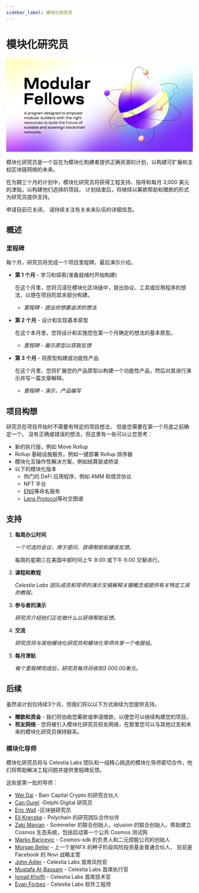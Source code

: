```yaml
---
sidebar_label: 模块化研究员
---
```


# 模块化研究员

![模块化研究员](/img/modular_fellows.jpg)

模块化研究员是一个旨在为模块化构建者提供正确资源的计划，以构建可扩展和主权区块链网络的未来。

在为期三个月的计划中，模块化研究员将获得工程支持、指导和每月 3,000 美元的津贴，以构建他们选择的项目。 计划结束后，将继续以筹款帮助和赠款的形式为研究员提供支持。

申请目前已关闭， 请持续关注有关未来队伍的详细信息。

## 概述

### 里程碑

每个月，研究员将完成一个项目里程碑，最后演示介绍。

- **第 1 个月** - 学习和探索(准备就绪时开始构建)

  在这个月里，您将沉浸在模块化区块链中，提出协议、工具或应用程序的想法，以便在项目的其余部分构建。

  - *里程碑 - 提出你想要追求的想法*

- **第 2 个月** - 设计和实现基本原型

  在这个本月里，您将设计和实施您在第一个月确定的想法的基本原型。

  - *里程碑 - 展示原型以获取反馈*

- **第 3 个月** - 将原型构建成功能性产品

  在这个月里，您将扩展您的产品原型以构建一个功能性产品，然后对其进行演示并写一篇文章解释。

  - *里程碑 - 演示，产品编写*

## 项目构想

研究员在项目开始时不需要有特定的项目想法， 但是您需要在第一个月底之前确定一个。 没有正确或错误的想法，但这里有一些可以让您思考：

- 新的执行层，例如 Move Rollup
- Rollup 基础设施服务，例如一键部署 Rollup 排序器
- 模块化互操作性解决方案，例如结算层或桥梁
- 以下的模块化版本
  - 热门的 DeFi 应用程序，例如 AMM 和借贷协议
  - NFT 平台
  - [ENS](https://etherscan.io/token/0xC18360217D8F7Ab5e7c516566761Ea12Ce7F9D72#code)等命名服务
  - [Lens Protocol](https://lens.xyz/)等社交图谱

## 支持

1. **每周办公时间**

    *一个可选的会议，用于提问、获得帮助和接收反馈。*

    每周的星期三在美国中部时间上午 8:00 或下午 6:00 交替进行。

2. **课程和教程**

    *Celestia Labs 团队成员和导师的演示文稿解释关键概念或提供有关特定工具的教程。*

3. **参与者的演示**

    *研究员介绍他们正在做什么以获得帮助反馈。*

4. **交流**

    *研究员将与其他模块化研究员和模块化导师共享一个电报组。*

5. **每月津贴**

    *每个里程碑完成后，研究员每月将收到3 000.00美元。*

## 后续

虽然该计划仅持续3个月，但我们将以以下方式继续为您提供支持。

- **赠款和资金** - 我们将协助您筹款或申请赠款，以便您可以继续构建您的项目。
- **校友网络** - 您将被引入模块化研究员校友网络，在那里您可以与其他过去和未来的模块化研究员保持联系。

### 模块化导师

模块化研究员将与 Celestia Labs 团队和一组精心挑选的模块化导师密切合作，他们将帮助解决工程问题并提供里程碑反馈。

这些是第一批的导师：

- [Wei Dai](https://twitter.com/_weidai) - Bain Capital Crypto 的研究合伙人
- [Can Gurel](https://twitter.com/CannnGurel) -Delphi Digital 研究员
- [Eric Wall](https://twitter.com/ercwl) -区块链研究员
- [Eli Krenzke](https://twitter.com/eKRENZKE) - Polychain 的研究团队合作伙伴
- [Zaki Manian](https://twitter.com/zmanian) - Sommelier 的联合创始人，iqlusion 的联合创始人，帮助建立 Cosmos 生态系统，包括启动第一个公共 Cosmos 测试网
- [Marko Baricevic](https://twitter.com/mark0baricevic) - Cosmos-sdk 的负责人和二元控股公司的创始人
- [Morgan Beller](https://twitter.com/beller) - 上一个是NFX 的种子阶段风险投资基金普通合伙人， 目前是Facebook 的 Novi 战略主管
- [John Adler](https://twitter.com/jadler0) - Celestia Labs 首席风险官
- [Mustafa Al-Bassam](https://twitter.com/musalbas) - Celestia Labs 首席执行官
- [Ismail Khoffi](https://twitter.com/KreuzUQuer) - Celestia Labs 首席技术官
- [Evan Forbes](https://twitter.com/evansforbes) - Celestia Labs 软件工程师
